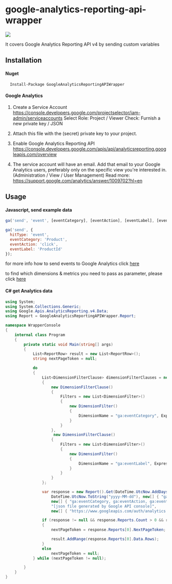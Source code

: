 # google-analytics-reporting-api-wrapper

![](https://ci.appveyor.com/api/projects/status/4r4midm4t20hs7ja?svg=true)

It covers Google Analytics Reporting API v4 by sending custom variables

## Installation
#### **Nuget**
      Install-Package GoogleAnalyticsReportingAPIWrapper
#### **Google Analytics**
1. Create a Service Account
https://console.developers.google.com/projectselector/iam-admin/serviceaccounts
Select Role: Project / Viewer
Check: Furnish a new private key / JSON

2. Attach this file with the (secret) private key to your project.

3. Enable Google Analytics Reporting API 
https://console.developers.google.com/apis/api/analyticsreporting.googleapis.com/overview

4. The service account will have an email. Add that email to your Google Analytics users, preferably only on the specific view you're interested in. (Administration / View / User Management)
Read more: https://support.google.com/analytics/answer/1009702?hl=en


## Usage

#### **Javascript, send example data**

```javascript
ga('send', 'event', [eventCategory], [eventAction], [eventLabel], [eventValue], [fieldsObject]);
```
```javascript
ga('send', {
  hitType: 'event',
  eventCategory: 'Product',
  eventAction: 'click',
  eventLabel: 'ProductId'
});
``` 
for more info how to send events to Google Analytics click [here](https://developers.google.com/analytics/devguides/collection/analyticsjs/events/) 

to find which dimensions & metrics you need to pass as parameter, please click [here](https://developers.google.com/analytics/devguides/reporting/core/dimsmets#q=event&cats=user,session,traffic_sources,adwords,goal_conversions,platform_or_device,geo_network,system,social_activities,page_tracking,content_grouping,internal_search,site_speed,app_tracking,event_tracking,ecommerce,social_interactions,user_timings,exceptions,content_experiments,custom_variables_or_columns,time,doubleclick_campaign_manager,audience,adsense,ad_exchange,doubleclick_for_publishers,doubleclick_for_publishers_backfill,lifetime_value_and_cohorts,channel_grouping,related_products,doubleclick_bid_manager,doubleclick_search)


#### **C# get Analytics data**


```C#
using System;
using System.Collections.Generic;
using Google.Apis.AnalyticsReporting.v4.Data;
using Report = GoogleAnalyticsReportingAPIWrapper.Report;

namespace WrapperConsole
{
    internal class Program
    {
        private static void Main(string[] args)
        {
            List<ReportRow> result = new List<ReportRow>();
            string nextPageToken = null;

            do
            {
                List<DimensionFilterClause> dimensionFilterClauses = new List<DimensionFilterClause>()
                {
                    new DimensionFilterClause()
                    {
                        Filters = new List<DimensionFilter>()
                        {
                            new DimensionFilter()
                            {
                                DimensionName = "ga:eventCategory", Expressions = new List<string>() { "[CategoryName1]", "[CategoryName2]" }, Operator__ = "IN_LIST"
                            }
                        }
                    },
                     new DimensionFilterClause()
                    {
                        Filters = new List<DimensionFilter>()
                        {
                            new DimensionFilter()
                            {
                                DimensionName = "ga:eventLabel", Expressions = new List<string>() { "[LabelName1]", "[LabelName2]" }, Operator__ = "IN_LIST"
                            }
                        }
                    }
                };

                var response = new Report().Get(DateTime.UtcNow.AddDays(-1).ToString("yyyy-MM-dd"),
                    DateTime.UtcNow.ToString("yyyy-MM-dd"), new[] { "ga:eventValue" },
                    new[] { "ga:eventCategory, ga:eventAction, ga:eventLabel" }, "[yourViewId]",
                    "[json file generated by Google API console]",
                    new[] { "https://www.googleapis.com/auth/analytics.readonly" }, "Wrapper app", nextPageToken, dimensionFilterClauses);

                if (response != null && response.Reports.Count > 0 && response.Reports[0].Data.Rows != null)
                {
                    nextPageToken = response.Reports[0].NextPageToken;

                    result.AddRange(response.Reports[0].Data.Rows);
                }
                else
                    nextPageToken = null;
            } while (nextPageToken != null);

        }
    }
}
```
